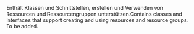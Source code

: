 <Namespace Name="Microsoft.Azure.Management.ResourceManager.Fluent">
  <Docs>
    <summary><span data-ttu-id="2e998-101">Enthält Klassen und Schnittstellen, erstellen und Verwenden von Ressourcen und Ressourcengruppen unterstützen.</span><span class="sxs-lookup"><span data-stu-id="2e998-101">Contains classes and interfaces that support creating and using resources and resource groups.</span></span></summary> 
    <remarks>To be added.</remarks>
  </Docs>
</Namespace>
